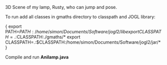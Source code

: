 3D Scene of my lamp, Rusty, who can jump and pose. 

To run add all classes in gmaths directory to classpath and JOGL library: 

{
export PATH=$PATH:/home/simon/Documents/Software/jogl2/lib 
export CLASSPATH=.:$CLASSPATH:./gmaths/*
export CLASSPATH=.:$CLASSPATH:/home/simon/Documents/Software/jogl2/jar/*
}

Compile and run **Anilamp.java**